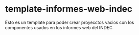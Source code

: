 # template-informes-web-indec
Esto es un template para poder crear proyecctos vacios con los componentes usados en los informes web del INDEC
